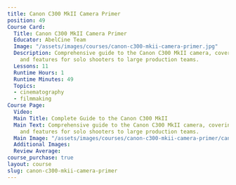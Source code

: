 ```yaml
---
title: Canon C300 MkII Camera Primer
position: 49
Course Card:
  Title: Canon C300 MkII Camera Primer
  Educator: AbelCine Team
  Image: "/assets/images/courses/canon-c300-mkii-camera-primer.jpg"
  Description: Comprehensive guide to the Canon C300 MkII camera, covering operation
    and features for solo shooters to large production teams.
  Lessons: 11
  Runtime Hours: 1
  Runtime Minutes: 49
  Topics:
  - cinematography
  - filmmaking
Course Page:
  Video:
  Main Title: Complete Guide to the Canon C300 MkII
  Main Text: Comprehensive guide to the Canon C300 MkII camera, covering operation
    and features for solo shooters to large production teams.
  Main Image: "/assets/images/courses/canon-c300-mkii-camera-primer/canon-c300-mkii-camera-primer-main.jpg"
  Additional Images:
  Review Average:
course_purchase: true
layout: course
slug: canon-c300-mkii-camera-primer
---
```


